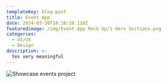 ```yaml
---
templateKey: blog-post
title: Event App
date: 2024-03-30T18:18:16.118Z
featuredimage: /img/Event App Mock Up/1 Hero Sections.png
categories:
  - UI/UX
  - Design
description: >-
  Yes very meaningful
---
```

![Showcase events project](../../static/img/events.svg)